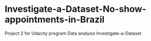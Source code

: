 # Investigate-a-Dataset-No-show-appointments-in-Brazil
 Project 2 for Udacity program  Data analysis Investigate-a-Dataset
